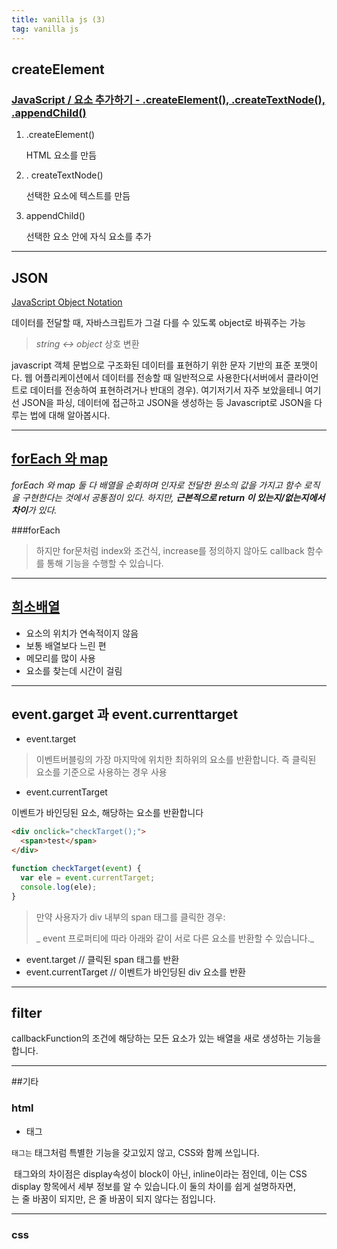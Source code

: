```yaml
---
title: vanilla js (3)
tag: vanilla js
---
```


## createElement

### [JavaScript / 요소 추가하기 - .createElement(), .createTextNode(), .appendChild()](https://www.codingfactory.net/10436)

1. .createElement()

    HTML 요소를 만듬

2. . createTextNode()

   선택한 요소에 텍스트를 만듬

3. appendChild()

   선택한 요소 안에 자식 요소를 추가

---

## JSON

[JavaScript Object Notation](https://developer.mozilla.org/ko/docs/Learn/JavaScript/Objects/JSON)

데이터를 전달할 때, 자바스크립트가 그걸 다를 수 있도록 object로 바꿔주는 가능

>  _string ↔ object_  상호 변환

 javascript 객체 문법으로 구조화된 데이터를 표현하기 위한 문자 기반의 표준 포맷이다. 웹 어플리케이션에서 데이터를 전송할 때 일반적으로 사용한다(서버에서 클라이언트로 데이터를 전송하여 표현하려거나 반대의 경우). 여기저기서 자주 보았을테니 여기선 JSON을 파싱, 데이터에 접근하고 JSON을 생성하는 등 Javascript로 JSON을 다루는 법에 대해 알아봅시다.

---

## [forEach 와 map]([https://medium.com/@hongkevin/js-1-%EC%9E%90%EB%B0%94%EC%8A%A4%ED%81%AC%EB%A6%BD%ED%8A%B8-%EB%B0%B0%EC%97%B4-%EB%A9%94%EC%84%9C%EB%93%9C-1-foreach-map-b1cb1c2237d1](https://medium.com/@hongkevin/js-1-자바스크립트-배열-메서드-1-foreach-map-b1cb1c2237d1))

_forEach 와 map 둘 다 배열을 순회하며 인자로 전달한 원소의 값을 가지고 함수 로직을 구현한다는 것에서 공통점이 있다. 하지만, **근본적으로 return 이 있는지/없는지에서 차이**가 있다._



###forEach

>  하지만 for문처럼 index와 조건식, increase를 정의하지 않아도 callback 함수를 통해 기능을 수행할 수 있습니다.



---

## [희소배열](https://www.slideshare.net/e2goon/javascript-array)

+ 요소의 위치가 연속적이지 않음
+ 보통 배열보다 느린 편
+ 메모리를 많이 사용
+ 요소를 찾는데 시간이 걸림

---

## event.garget 과 event.currenttarget

+ event.target

> 이벤트버블링의 가장 마지막에 위치한 최하위의 요소를 반환합니다. 즉 클릭된 요소를 기준으로 사용하는 경우 사용

+ event.currentTarget

 이벤트가 바인딩된 요소, 해당하는 요소를 반환합니다

```html
<div onclick="checkTarget();">
  <span>test</span>
</div>
```

```js
function checkTarget(event) {
  var ele = event.currentTarget;
  console.log(ele);
}
```

> 만약 사용자가 div 내부의 span 태그를 클릭한 경우:
>
> _ event 프로퍼티에 따라 아래와 같이 서로 다른 요소를 반환할 수 있습니다._

- event.target  //  클릭된 span 태그를 반환
- event.currentTarget  //  이벤트가 바인딩된 div 요소를 반환

---

## filter

callbackFunction의 조건에 해당하는 모든 요소가 있는 배열을 새로 생성하는 기능을 합니다.





---

##기타

### html

+ <span> 태그

`` 태그는 `` 태그처럼 특별한 기능을 갖고있지 않고, CSS와 함께 쓰입니다.

<div> 태그와의 차이점은 display속성이 block이 아닌, inline이라는 점인데, 이는 CSS display 항목에서 세부 정보를 알 수 있습니다.이 둘의 차이를 쉽게 설명하자면, <div>는 줄 바꿈이 되지만, <span>은 줄 바꿈이 되지 않다는 점입니다.




---

### css

